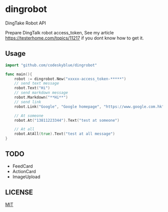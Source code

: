 # dingrobot
DingTake Robot API

Prepare DingTalk robot access_token, See my article <https://testerhome.com/topics/11217> if you dont know how to get it.

## Usage
```go
import "github.com/codeskyblue/dingrobot"

func main(){
    robot := dingrobot.New("xxxxx-access_token-*****")
    // send text message
    robot.Text("Hi")
    // send markdown message
    robot.Markdown("**Hi**")
    // send link
    robot.Link("Google", "Google homepage", "https://www.google.com.hk")

    // At someone
    robot.At("13811223344").Text("test at someone")

    // At all
    robot.AtAll(true).Text("test at all message")
}
```

## TODO
* FeedCard
* ActionCard
* ImageUpload

## LICENSE
[MIT](LICENSE)